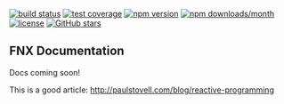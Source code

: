 [![build status](https://img.shields.io/travis/fnxjs/fnx/master.svg?style=flat)](https://travis-ci.org/fnxjs/fnx)
[![test coverage](https://img.shields.io/coveralls/fnxjs/fnx/master.svg?style=flat)](https://coveralls.io/github/fnxjs/fnx?branch=master)
[![npm version](https://img.shields.io/npm/v/fnx.svg?style=flat)](https://www.npmjs.com/package/fnx)
[![npm downloads/month](https://img.shields.io/npm/dm/fnx.svg?style=flat)](https://www.npmjs.com/package/fnx)
[![license](https://img.shields.io/github/license/fnxjs/fnx.svg?style=flat)](https://en.wikipedia.org/wiki/MIT_License)
[![GitHub stars](https://img.shields.io/github/stars/fnxjs/fnx.svg?style=social&label=Stars)](https://www.github.com/fnxjs/fnx)

## FNX Documentation

Docs coming soon!

This is a good article: http://paulstovell.com/blog/reactive-programming
